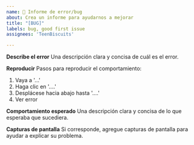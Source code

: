 ```yaml
---
name: 🐛 Informe de error/bug
about: Crea un informe para ayudarnos a mejorar
title: "[BUG]"
labels: bug, good first issue
assignees: 'TeenBiscuits'

---
```


**Describe el error**
Una descripción clara y concisa de cuál es el error.

**Reproducir**
Pasos para reproducir el comportamiento:
1. Vaya a '...'
2. Haga clic en '....'
3. Desplácese hacia abajo hasta '....'
4. Ver error

**Comportamiento esperado**
Una descripción clara y concisa de lo que esperaba que sucediera.

**Capturas de pantalla**
Si corresponde, agregue capturas de pantalla para ayudar a explicar su problema.
